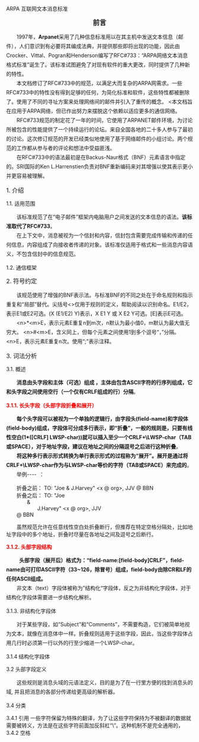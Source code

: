
ARPA 互联网文本消息标准
	
**<p align="center"><font size=4>前言</font></p></H1>**
<p style="line-height:25px">
&ensp;&ensp;&ensp;&ensp;1997年，<strong>Arpanet</strong>采用了几种信息标准用以在其主机中发送文本信息（邮件），人们意识到有必要将其编成法典，并提供那些即将出现的功能，因此由Crocker、Vittal、Pogran和Henderson编写了RFC#733：“ARPA网络文本消息格式标准”诞生了。该标准试图避免了对现有软件的重大更改，同时提供了几种新的特性。  <br>
 &ensp;&ensp;&ensp;&ensp;本文档修订了RFC#733中的规范，以满足大而复杂的ARPA网需求。一些RFC#733中的特性没有得到足够的任何，为简化标准和软件，这些特性都被删除了。使用了不同的寻址方案来处理网络间的邮件并引入了重传的概念。  <本文档旨在应用于ARPA网络，但已作出努力来摆脱这个依赖以适应更多的通信网络。  <br>
&ensp;&ensp;&ensp;&ensp;RFC#733规范的制定花了一年的时间，它使用了ARPANET邮件环境，为讨论所被包含的性能提供了一个持续运行的论坛。来自全国各地的二十多人参与了最初的讨论。这次修订规范的开发已经类似地使用了基于网络邮件的小组讨论。两个规范的工作都从参与者的评论和想法中受益匪浅。  <br>
&ensp;&ensp;&ensp;&ensp;在RFC#733中的语法最初是在Backus-Naur格式（BNF）元素语言中指定的。SRI国际的Ken L.Harrenstien负责对BNF重新编码来对其增强以使其表示更小并更容易被理解。  </p>

<font size=3>1. 介绍</font>  

1.1. 适用范围  
<p style="line-height:25px">
&ensp;&ensp;&ensp;&ensp;该标准规范了在“电子邮件”框架内电脑用户之间发送的文本信息的语法。<strong>该标准取代了RFC#733</strong>。  <br>
&ensp;&ensp;&ensp;&ensp;在上下文中，消息被视为一个信封和内容，信封包含需要完成传输和传递的任何信息，内容组成了向接收者传递的对象。该标准仅适用于格式和一些消息内容语义，不包含信封中的信息规范。  <br></p>
<p style="line-height:25px; display:none">&ensp;&ensp;&ensp;&ensp;一些消息系统可能利用来自内容的信息来创建信封。本标准旨在帮助程序获取此类信息。一些消息系统可能以不同于该标准的格式存储信息，本标准旨在严格定义主机之间应该传递的消息内容格式。  <br>
&ensp;&ensp;&ensp;&ensp;该标准无意规范站点使用的内部格式、所期望支持的消息系统功能和创建或读取用户接口程序的任何特性。应该区分规范需求什么和允许什么，消息可以使用消息的结构化格式组件制定的复杂而丰富，或者使用最少的此类信息保持小而简单。此外，该标准简化了消息中不同可视规格的解释；只影响信息的视觉方面而不影响对信息的解释。  <br>
&ensp;&ensp;&ensp;&ensp;正式的定义被划分为四个层次，最底层描述了本文档使用的元记号，第二层描述了基本词法分析器，它将标记提供给更高层次的分析器。接下来是总体消息规范，它允许区分单个字段。最后是几个结构字段内容的定义。</p>  

1.2. 通信框架  
<p style="line-height:25px; display:none;">
&ensp;&ensp;&ensp;&ensp;消息由文本行组成，对编码绘图、传真、语音或结构化文本没有特别的规定。没有对数据压缩或传输和存储效率的问题进行重要的考虑，并且该标准往往与所包含的比特数无关。例如字段名被定义成自由文本而不是特定的简介代码。  <br>
&ensp;&ensp;&ensp;&ensp;使用了一个通用的“备忘录”框架。也就是说，消息以严格的格式包含某些信息，然后是消息的主要部分，该格式在本文档中没有指定。严格定义的头部部分的几个字段的语法定义在本规范中，这些字段中的一些必须被包含在所有信息中。  <br>
&ensp;&ensp;&ensp;&ensp;区分头字段的语法与特定字段的内部语法是分开指定的，这种分离的目的是允许简单的解析器对消息的一般结构进行操作，而不必考虑单个头字段的详细结构。提供了附录B来帮助构建这些解析器。  <br>
&ensp;&ensp;&ensp;&ensp;除了在本文档中规定的字段外，其它字段也将得到普遍使用。必要时，这些“扩展字段”的规范将通过与发布本文档相同的机制发布。用户还可能希望扩展他们私下使用的字段集，允许这样的“用户定义字段”。  <br>
&ensp;&ensp;&ensp;&ensp;该框架严格限制了文档的语调和外观，主要用于大多数组织内通信和结构良好的组织间通信。它还可以用于某些类型的进程间通信，例如简单的文件传输和远程作业输入。一个更健壮的框架可能允许多字体、多颜色、多维度的信息编码。在大多数单机消息系统中，一个不那么健壮的消息将更严重地限制添加字段的能力和包含特定字段的决定。与纸面通信相比，有趣的是，消息的接收者可以对消息的外观进行非常大的控制，消息接收者可获得的实际控制量取决于其个人信息系统。
</p>
<font size=3>2. 符号约定</font>  
<p style="line-height:25px">
&ensp;&ensp;&ensp;&ensp;该规范使用了增强的BNF表示法。与标准BNF的不同之处在于命名规则和指示重复和“局部”替代。尖括号<>仅用于规则的定义，帮助阅读以识别命名。E1/E2，表示E1或E2可选。(X (E1/E2) Y)表示，X E1 Y 或 X E2 Y可选。[E]表示E可选。<br>
&ensp;&ensp;&ensp;&ensp;&lt;n&gt;*&lt;m&gt;E，表示元素E重复n到m次，n默认为最小值0，m默认为最大值无穷大。 &lt;n&gt;#&lt;m&gt;E，含义同上，但每个元素之间使用1到多个逗号“，”分隔。&lt;n&gt;E，表示元素E重复n次。使用“;”表示注释。  
</p>  

<font size=3>3. 词法分析</font>  

3.1. 概述  
<p style="line-height:25px">
 &ensp;&ensp;&ensp;&ensp;<strong>消息由头字段和主体（可选）组成 ，主体由包含ASCII字符的行序列组成，它和头字段之间使用空行（一个仅有CRLF组成的行）分隔</strong>。  </p>
<font color=red><strong>3.1.1. 长头字段（头部字段折叠和展开）</strong></font> 
<p style="line-height:25px">
&ensp;&ensp;&ensp;&ensp;<strong>每个头字段可以被视为一个单独的逻辑行，由字段头(field-name)和字段体(field-body)组成，字段体可分成多行表示，即“折叠”，一般的规则是，只要有线性空白(1*([CRLF] LWSP-char))就可以插入至少一个CRLF+\<n\>LWSP-char（TAB或SPACE），对于地址字段，建议在地址之间的分隔逗号之后进行这种折叠</strong>。  <br>
&ensp;&ensp;&ensp;&ensp;<strong>将这种多行表示形式转换为单行表示形式的过程称为“展开”。展开是通过将CRLF+\<n\>LWSP-char作为与LWSP-char等价的字符（TAB或SPACE）来完成的</strong>。    <br>
&ensp;&ensp;&ensp;&ensp;举例----&ensp;：   <br>

&ensp;&ensp;&ensp;&ensp;折叠之前： TO: "Joe & J.Harvey" <x @ org>, JJV @ BBN  <br>
&ensp;&ensp;&ensp;&ensp;折叠之后： TO: "Joe  <br>
&ensp;&ensp;&ensp;&ensp;&ensp;&ensp;&ensp;&ensp;&   <br>
&ensp;&ensp;&ensp;&ensp;&ensp;&ensp;&ensp;&ensp;&ensp;&ensp;&ensp;&ensp;J.Harvey" <x @ org>, JJV  <br>
&ensp;&ensp;&ensp;&ensp;@ BBN    <br>

&ensp;&ensp;&ensp;&ensp;虽然规范允许在任意线性空白处折叠断行，但推荐在特定空格分隔处，比如地址字段中的多个地址，折叠时尽量在各地址之间及逗号之后断行。  </p>
<font color=red><strong>3.1.2. 头部字段结构  </strong></font>
<p style="line-height:25px">
&ensp;&ensp;&ensp;&ensp;&ensp;<strong>头部字段（展开后）格式为：“field-name:[field-body]CRLF”，field-name由可打印ASCII字符（33~126，除冒号）组成，field-body由除CR和LF的任何ASCII组成。    </strong><br>
&ensp;&ensp;&ensp;&ensp;非文本（text）字段体被称为”结构化“字段体，反之为非结构化字段体，对于结构化字段体需要进一步结构化解析。  </p>
3.1.3. 非结构化字段体  
<p style="line-height:25px">
&ensp;&ensp;&ensp;&ensp;对于某些字段，如“Subject”和“Comments”，不需要构造，它们被简单地视为文本，就像在消息体中一样。折叠规则适用于这些字段，因此，当这些字段体占用几行时必须第一行以外的行至少缩进一个LWSP-char。</p>

3.1.4 结构化字段体
<p style="line-height:25px">
</p>
3.2 头部字段定义
<p style="line-height:25px">  
&ensp;&ensp;&ensp;&ensp;这些规则是消息头域的元语法定义，目的是为了在一行里方便的找到消息头的域, 并且把消息的各部分传递给更高级的解析器。
</p>
3.4 分类

3.4.1 引用
一些字符保留为特殊的翻译，为了让这些字符保持为不被翻译的数据就需要被转义，方法是在这些字符前面加反斜杠“\”。这种机制不是完全通用的，
3.4.2 空格

